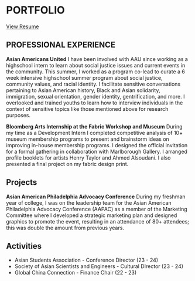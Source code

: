PORTFOLIO
===========

[View Resume][1]

[1]: https://drive.google.com/file/d/1-LlqH7mZIECXIdeKvrpEPD41CAMFM5_3/view

PROFESSIONAL EXPERIENCE
----
**Asian Americans United**
I have been involved with AAU since working as a highschool intern to learn about social justice issues and current events in the community. This summer, I worked as a program co-lead to curate a 6 week intensive highschool summer program about social justice, community values, and racial identity. I facilitate sensitive conversations pertaining to Asian American history, Black and Asian solidarity, immigration, sexual orientation, gender identity, gentrification, and more. I overlooked and trained youths to learn how to interview individuals in the context of sensitive topics like those mentioned above for research purposes. 

**Bloomberg Arts Internship at the Fabric Workshop and Museum**
During my time as a Development Intern I completed competitive analysis of 10+ museum membership programs to present and brainstorm ideas on improving in-house membership programs. I designed the official invitation for a formal gathering in collaboration with Marlborough Gallery. I arranged profile booklets for artists Henry Taylor and Ahmed Alsoudani. I also presented a final project on my fabric design print. 

Projects
-------------
**Asian American Philadelphia Advocacy Conference**
During my freshman year of college, I was on the leadership team for the Asian American Philadelphia Advocacy Conference (AAPAC) as a member of the Marketing Committee where I developed a strategic marketing plan and designed graphics to promote the event, resulting in an attendance of 80+ attendees; this was double the amount from previous years.

Activities
---------------
 - Asian Students Association - Conference Director (23 - 24)
 - Society of Asian Scientists and Engineers - Cultural DIrector (23 - 24)
 - Global China Connection - Finance Chair (22 - 23)




